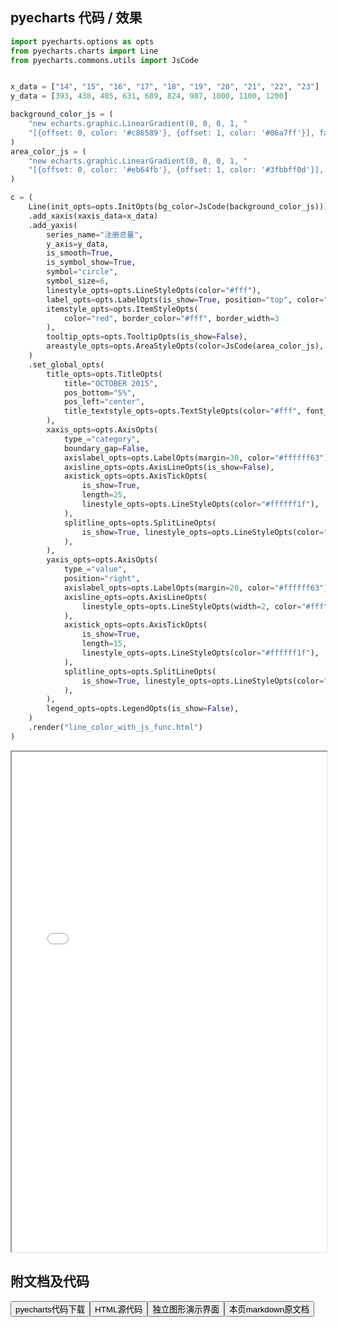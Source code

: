 
## pyecharts 代码 / 效果

```python
import pyecharts.options as opts
from pyecharts.charts import Line
from pyecharts.commons.utils import JsCode


x_data = ["14", "15", "16", "17", "18", "19", "20", "21", "22", "23"]
y_data = [393, 438, 485, 631, 689, 824, 987, 1000, 1100, 1200]

background_color_js = (
    "new echarts.graphic.LinearGradient(0, 0, 0, 1, "
    "[{offset: 0, color: '#c86589'}, {offset: 1, color: '#06a7ff'}], false)"
)
area_color_js = (
    "new echarts.graphic.LinearGradient(0, 0, 0, 1, "
    "[{offset: 0, color: '#eb64fb'}, {offset: 1, color: '#3fbbff0d'}], false)"
)

c = (
    Line(init_opts=opts.InitOpts(bg_color=JsCode(background_color_js)))
    .add_xaxis(xaxis_data=x_data)
    .add_yaxis(
        series_name="注册总量",
        y_axis=y_data,
        is_smooth=True,
        is_symbol_show=True,
        symbol="circle",
        symbol_size=6,
        linestyle_opts=opts.LineStyleOpts(color="#fff"),
        label_opts=opts.LabelOpts(is_show=True, position="top", color="white"),
        itemstyle_opts=opts.ItemStyleOpts(
            color="red", border_color="#fff", border_width=3
        ),
        tooltip_opts=opts.TooltipOpts(is_show=False),
        areastyle_opts=opts.AreaStyleOpts(color=JsCode(area_color_js), opacity=1),
    )
    .set_global_opts(
        title_opts=opts.TitleOpts(
            title="OCTOBER 2015",
            pos_bottom="5%",
            pos_left="center",
            title_textstyle_opts=opts.TextStyleOpts(color="#fff", font_size=16),
        ),
        xaxis_opts=opts.AxisOpts(
            type_="category",
            boundary_gap=False,
            axislabel_opts=opts.LabelOpts(margin=30, color="#ffffff63"),
            axisline_opts=opts.AxisLineOpts(is_show=False),
            axistick_opts=opts.AxisTickOpts(
                is_show=True,
                length=25,
                linestyle_opts=opts.LineStyleOpts(color="#ffffff1f"),
            ),
            splitline_opts=opts.SplitLineOpts(
                is_show=True, linestyle_opts=opts.LineStyleOpts(color="#ffffff1f")
            ),
        ),
        yaxis_opts=opts.AxisOpts(
            type_="value",
            position="right",
            axislabel_opts=opts.LabelOpts(margin=20, color="#ffffff63"),
            axisline_opts=opts.AxisLineOpts(
                linestyle_opts=opts.LineStyleOpts(width=2, color="#fff")
            ),
            axistick_opts=opts.AxisTickOpts(
                is_show=True,
                length=15,
                linestyle_opts=opts.LineStyleOpts(color="#ffffff1f"),
            ),
            splitline_opts=opts.SplitLineOpts(
                is_show=True, linestyle_opts=opts.LineStyleOpts(color="#ffffff1f")
            ),
        ),
        legend_opts=opts.LegendOpts(is_show=False),
    )
    .render("line_color_with_js_func.html")
)

```

<iframe width="100%" height="800px" src="/pyecharts/Line/line_color_with_js_func.html"></iframe>

## 附文档及代码

<a href="https://cdn.jsdelivr.net/gh/wfy-belief/python/docs/pyecharts/Line/line_color_with_js_func.py"><button class="mybutton">pyecharts代码下载</button></a><a href="https://cdn.jsdelivr.net/gh/wfy-belief/python/docs/pyecharts/Line/line_color_with_js_func.html"><button class="mybutton">HTML源代码</button></a><a href="https://python.wfyblog.cn/pyecharts/Line/line_color_with_js_func.html"><button class="mybutton">独立图形演示界面</button></a><a href="https://cdn.jsdelivr.net/gh/wfy-belief/python/docs/pyecharts/Line/line_color_with_js_func.md"><button class="mybutton">本页markdown原文档</button></a>